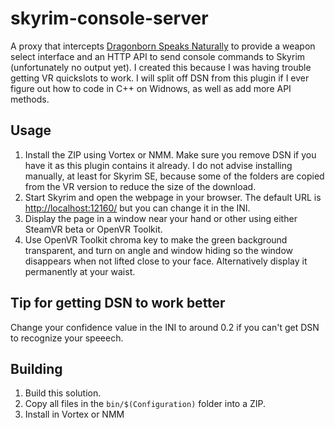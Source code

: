 # skyrim-console-server

A proxy that intercepts [Dragonborn Speaks Naturally](https://github.com/YihaoPeng/DragonbornSpeaksNaturally)
to provide a weapon select interface and an HTTP API to send console commands
to Skyrim (unfortunately no output yet).  I created this because I was having
trouble getting VR quickslots to work.  I will split off DSN from this plugin
if I ever figure out how to code in C++ on Widnows, as well as add more
API methods.

## Usage

1. Install the ZIP using Vortex or NMM. Make sure you remove DSN if you have it
as this plugin contains it already. I do not advise installing manually, at
least for Skyrim SE, because some of the folders are copied from the VR version
to reduce the size of the download.
2. Start Skyrim and open the webpage in your browser. The default URL is
[http://localhost:12160/](http://localhost:12160/) but you can change it in
the INI.
3. Display the page in a window near your hand or other using either SteamVR beta
or OpenVR Toolkit.
4. Use OpenVR Toolkit chroma key to make the green background transparent, and
turn on angle and window hiding so the window disappears when not lifted close
to your face. Alternatively display it permanently at your waist.

## Tip for getting DSN to work better

Change your confidence value in the INI to around 0.2 if you can't get DSN to
recognize your speeech.

## Building

1. Build this solution.
2. Copy all files in the `bin/$(Configuration)` folder into a ZIP.
3. Install in Vortex or NMM
